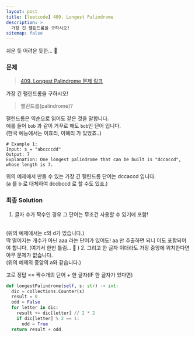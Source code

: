 ```yaml
---
layout: post
title: [leetcode] 409. Longest Palindrome
description: >
  가장 긴 팰린드롬을 구하시오!
sitemap: false
---
```


쉬운 듯 어려운 듯한... 🤔

### 문제
> [409. Longest Palindrome 문제 링크](https://leetcode.com/problems/longest-palindrome/?envType=study-plan&id=level-1)

가장 긴 팰린드롬을 구하시오!

> 팰린드롬(palindrome)?

팰린드롬은 역순으로 읽어도 같은 것을 말합니다.
<br>
예를 들어 `bob` 과 같이 거꾸로 해도 `bob`인 단어 입니다.
<br>
(한국 예능에서는 이효리, 이혜리 가 있었죠..)

```text
# Example 1:
Input: s = "abccccdd"
Output: 7
Explanation: One longest palindrome that can be built is "dccaccd", whose length is 7.
```

위의 예제에서 만들 수 있는 가장 긴 팰린드롬 단어는 dccaccd 입니다.
<br>
(a 를 b 로 대체하여 dccbccd 로 할 수도 있죠.)

### 최종 Solution

1. 글자 수가 짝수인 경우 그 단어는 무조건 사용할 수 있기에 포함!
  <br>
  (위의 예제에서는 c와 d가 있습니다.)
  <br>
  딱 떨어지는 개수가 아닌 aaa 라는 단어가 있어도! aa 만 추출하면 되니 이도 포함되어야 합니다. (여기서 한번 틀림... 🫠 )
2. 그리고 한 글자 이더라도 가장 중앙에 위치한다면 아무 문제가 없습니다.
  <br>
  (위의 예제의 중앙의 a와 같습니다.)

고로 정답 == 짝수개의 단어 + 한 글자(IF 한 글자가 있다면)

```python
def longestPalindrome(self, s: str) -> int:
  dic = collections.Counter(s)
  result = 0
  odd = False
  for letter in dic:
    result += dic[letter] // 2 * 2
    if dic[letter] % 2 == 1:
      odd = True
  return result + odd
```

